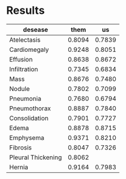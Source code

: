 # Results

| desease | them  |  us  |
|---|---|---|
|Atelectasis        | 0.8094  |  0.7839 |
|Cardiomegaly       | 0.9248  |  0.8051 |
|Effusion           | 0.8638  |  0.8672 |
|Infiltration       | 0.7345  |  0.6834 |
|Mass               | 0.8676  |  0.7480 |
|Nodule             | 0.7802  |  0.7099 |
|Pneumonia          | 0.7680  |  0.6794 |
|Pneumothorax       | 0.8887  |  0.7840 |
|Consolidation      | 0.7901  |  0.7727 |
|Edema              | 0.8878  |  0.8715 |
|Emphysema          | 0.9371  |  0.8210 |
|Fibrosis           | 0.8047  |  0.7326 |
|Pleural Thickening | 0.8062  |         |
|Hernia             | 0.9164  |  0.7983 |

